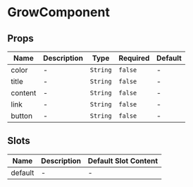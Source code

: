 # GrowComponent

## Props

<!-- @vuese:GrowComponent:props:start -->
|Name|Description|Type|Required|Default|
|---|---|---|---|---|
|color|-|`String`|`false`|-|
|title|-|`String`|`false`|-|
|content|-|`String`|`false`|-|
|link|-|`String`|`false`|-|
|button|-|`String`|`false`|-|

<!-- @vuese:GrowComponent:props:end -->


## Slots

<!-- @vuese:GrowComponent:slots:start -->
|Name|Description|Default Slot Content|
|---|---|---|
|default|-|-|

<!-- @vuese:GrowComponent:slots:end -->


